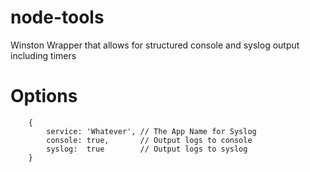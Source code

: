 # node-tools
Winston Wrapper that allows for structured console and syslog output including timers

# Options

```
    {
        service: 'Whatever', // The App Name for Syslog
        console: true,       // Output logs to console
        syslog:  true        // Output logs to syslog
    }
```

